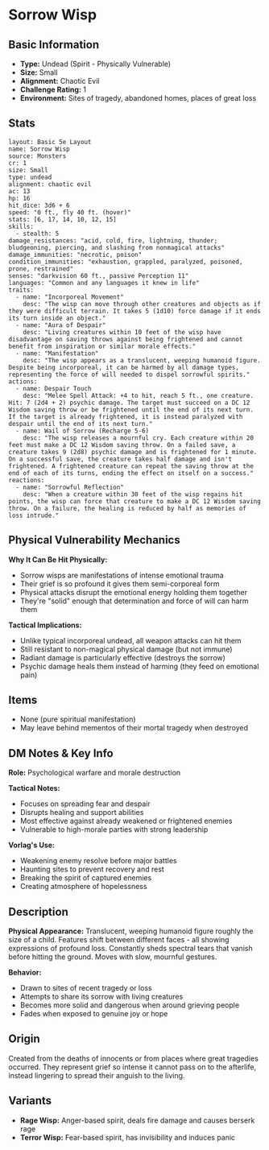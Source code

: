 # Sorrow Wisp

## Basic Information
- **Type:** Undead (Spirit - Physically Vulnerable)
- **Size:** Small
- **Alignment:** Chaotic Evil
- **Challenge Rating:** 1
- **Environment:** Sites of tragedy, abandoned homes, places of great loss

## Stats
```statblock
layout: Basic 5e Layout
name: Sorrow Wisp
source: Monsters
cr: 1
size: Small
type: undead
alignment: chaotic evil
ac: 13
hp: 16
hit_dice: 3d6 + 6
speed: "0 ft., fly 40 ft. (hover)"
stats: [6, 17, 14, 10, 12, 15]
skills:
  - stealth: 5
damage_resistances: "acid, cold, fire, lightning, thunder; bludgeoning, piercing, and slashing from nonmagical attacks"
damage_immunities: "necrotic, poison"
condition_immunities: "exhaustion, grappled, paralyzed, poisoned, prone, restrained"
senses: "darkvision 60 ft., passive Perception 11"
languages: "Common and any languages it knew in life"
traits:
  - name: "Incorporeal Movement"
    desc: "The wisp can move through other creatures and objects as if they were difficult terrain. It takes 5 (1d10) force damage if it ends its turn inside an object."
  - name: "Aura of Despair"
    desc: "Living creatures within 10 feet of the wisp have disadvantage on saving throws against being frightened and cannot benefit from inspiration or similar morale effects."
  - name: "Manifestation"
    desc: "The wisp appears as a translucent, weeping humanoid figure. Despite being incorporeal, it can be harmed by all damage types, representing the force of will needed to dispel sorrowful spirits."
actions:
  - name: Despair Touch
    desc: "Melee Spell Attack: +4 to hit, reach 5 ft., one creature. Hit: 7 (2d4 + 2) psychic damage. The target must succeed on a DC 12 Wisdom saving throw or be frightened until the end of its next turn. If the target is already frightened, it is instead paralyzed with despair until the end of its next turn."
  - name: Wail of Sorrow (Recharge 5-6)
    desc: "The wisp releases a mournful cry. Each creature within 20 feet must make a DC 12 Wisdom saving throw. On a failed save, a creature takes 9 (2d8) psychic damage and is frightened for 1 minute. On a successful save, the creature takes half damage and isn't frightened. A frightened creature can repeat the saving throw at the end of each of its turns, ending the effect on itself on a success."
reactions:
  - name: "Sorrowful Reflection"
    desc: "When a creature within 30 feet of the wisp regains hit points, the wisp can force that creature to make a DC 12 Wisdom saving throw. On a failure, the healing is reduced by half as memories of loss intrude."
```

## Physical Vulnerability Mechanics

**Why It Can Be Hit Physically:**
- Sorrow wisps are manifestations of intense emotional trauma
- Their grief is so profound it gives them semi-corporeal form
- Physical attacks disrupt the emotional energy holding them together
- They're "solid" enough that determination and force of will can harm them

**Tactical Implications:**
- Unlike typical incorporeal undead, all weapon attacks can hit them
- Still resistant to non-magical physical damage (but not immune)
- Radiant damage is particularly effective (destroys the sorrow)
- Psychic damage heals them instead of harming (they feed on emotional pain)

## Items
- None (pure spiritual manifestation)
- May leave behind mementos of their mortal tragedy when destroyed

## DM Notes & Key Info
**Role:** Psychological warfare and morale destruction

**Tactical Notes:**
- Focuses on spreading fear and despair
- Disrupts healing and support abilities
- Most effective against already weakened or frightened enemies
- Vulnerable to high-morale parties with strong leadership

**Vorlag's Use:**
- Weakening enemy resolve before major battles
- Haunting sites to prevent recovery and rest
- Breaking the spirit of captured enemies
- Creating atmosphere of hopelessness

## Description
**Physical Appearance:**
Translucent, weeping humanoid figure roughly the size of a child. Features shift between different faces - all showing expressions of profound loss. Constantly sheds spectral tears that vanish before hitting the ground. Moves with slow, mournful gestures.

**Behavior:**
- Drawn to sites of recent tragedy or loss
- Attempts to share its sorrow with living creatures
- Becomes more solid and dangerous when around grieving people
- Fades when exposed to genuine joy or hope

## Origin
Created from the deaths of innocents or from places where great tragedies occurred. They represent grief so intense it cannot pass on to the afterlife, instead lingering to spread their anguish to the living.

## Variants
- **Rage Wisp:** Anger-based spirit, deals fire damage and causes berserk rage
- **Terror Wisp:** Fear-based spirit, has invisibility and induces panic